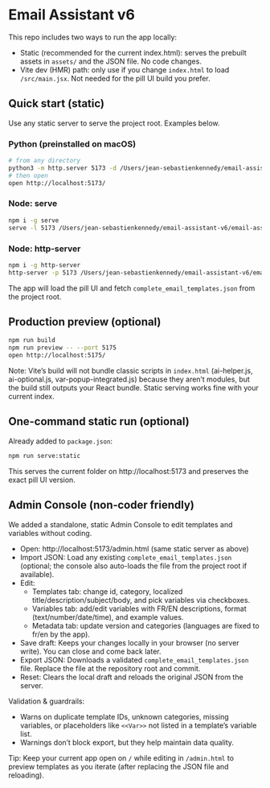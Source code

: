 # Email Assistant v6

This repo includes two ways to run the app locally:

- Static (recommended for the current index.html): serves the prebuilt assets in `assets/` and the JSON file. No code changes.
- Vite dev (HMR) path: only use if you change `index.html` to load `/src/main.jsx`. Not needed for the pill UI build you prefer.

## Quick start (static)

Use any static server to serve the project root. Examples below.

### Python (preinstalled on macOS)

```bash
# from any directory
python3 -m http.server 5173 -d /Users/jean-sebastienkennedy/email-assistant-v6/email-assistant-v6
# then open
open http://localhost:5173/
```

### Node: serve

```bash
npm i -g serve
serve -l 5173 /Users/jean-sebastienkennedy/email-assistant-v6/email-assistant-v6
```

### Node: http-server

```bash
npm i -g http-server
http-server -p 5173 /Users/jean-sebastienkennedy/email-assistant-v6/email-assistant-v6
```

The app will load the pill UI and fetch `complete_email_templates.json` from the project root.

## Production preview (optional)

```bash
npm run build
npm run preview -- --port 5175
open http://localhost:5175/
```

Note: Vite’s build will not bundle classic scripts in `index.html` (ai-helper.js, ai-optional.js, var-popup-integrated.js) because they aren’t modules, but the build still outputs your React bundle. Static serving works fine with your current index.

## One-command static run (optional)

Already added to `package.json`:

```bash
npm run serve:static
```

This serves the current folder on http://localhost:5173 and preserves the exact pill UI version.

## Admin Console (non‑coder friendly)

We added a standalone, static Admin Console to edit templates and variables without coding.

- Open: http://localhost:5173/admin.html (same static server as above)
- Import JSON: Load any existing `complete_email_templates.json` (optional; the console also auto-loads the file from the project root if available).
- Edit:
	- Templates tab: change id, category, localized title/description/subject/body, and pick variables via checkboxes.
	- Variables tab: add/edit variables with FR/EN descriptions, format (text/number/date/time), and example values.
	- Metadata tab: update version and categories (languages are fixed to fr/en by the app).
- Save draft: Keeps your changes locally in your browser (no server write). You can close and come back later.
- Export JSON: Downloads a validated `complete_email_templates.json` file. Replace the file at the repository root and commit.
- Reset: Clears the local draft and reloads the original JSON from the server.

Validation & guardrails:
- Warns on duplicate template IDs, unknown categories, missing variables, or placeholders like `<<Var>>` not listed in a template’s variable list.
- Warnings don’t block export, but they help maintain data quality.

Tip: Keep your current app open on `/` while editing in `/admin.html` to preview templates as you iterate (after replacing the JSON file and reloading).
